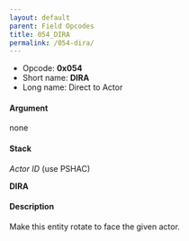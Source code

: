 ```yaml
---
layout: default
parent: Field Opcodes
title: 054_DIRA
permalink: /054-dira/
---
```


-   Opcode: **0x054**
-   Short name: **DIRA**
-   Long name: Direct to Actor

#### Argument

none

#### Stack

  
*Actor ID* (use PSHAC)

**DIRA**

#### Description

Make this entity rotate to face the given actor.
